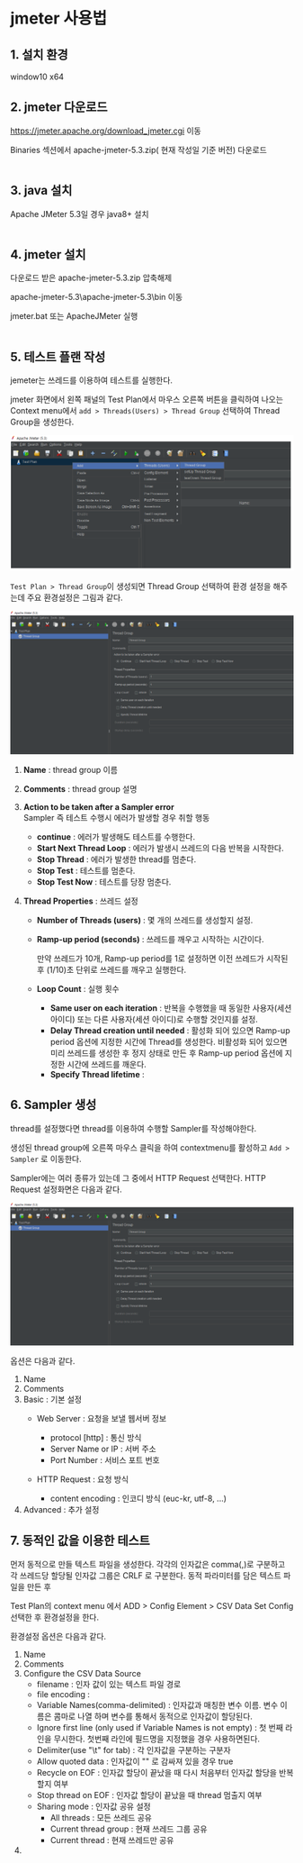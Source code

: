 # jmeter 사용법

## 1. 설치 환경
window10 x64

## 2. jmeter 다운로드
https://jmeter.apache.org/download_jmeter.cgi 이동

Binaries 섹션에서 apache-jmeter-5.3.zip( 현재 작성일 기준 버전) 다운로드
<br/>
<br/>
## 3. java 설치
Apache JMeter 5.3일 경우 java8+ 설치
<br/>
<br/>
## 4. jmeter 설치 
다운로드 받은 apache-jmeter-5.3.zip 압축해제

apache-jmeter-5.3\apache-jmeter-5.3\bin 이동

jmeter.bat 또는 ApacheJMeter 실행
<br/>
<br/>
## 5. 테스트 플랜 작성
jemeter는 쓰레드를 이용하여 테스트를 실행한다. 

jmeter 화면에서 왼쪽 패널의 Test Plan에서
마우스 오른쪽 버튼을 클릭하여 나오는 Context menu에서 
`add > Threads(Users) > Thread Group` 선택하여 Thread Group을 생성한다. 

![jmeter 대체 텍스트](../../assets/images/develop/apach-jmeter-menual-0.PNG)

`Test Plan > Thread Group`이 생성되면 
Thread Group 선택하여 환경 설정을 해주는데 
주요 환경설정은 그림과 같다.

![jmeter 대체 텍스트](../../assets/images/develop/apach-jmeter-menual-1.PNG)

1. __Name__ : thread group 이름 
   
2. __Comments__ : thread group 설명
   
3. __Action to be taken after a Sampler error__  
    Sampler 즉 테스트 수행시 에러가 발생할 경우 취할 행동
    - __continue__ : 에러가 발생해도 테스트를 수행한다.
    - __Start Next Thread Loop__ : 에러가 발생시 쓰레드의 다음 반복을 시작한다. 
    - __Stop Thread__ : 에러가 발생한 thread를 멈춘다. 
    - __Stop Test__ : 테스트를 멈춘다. 
    - __Stop Test Now__ : 테스트를 당장 멈춘다.
  
4. __Thread Properties__ : 쓰레드 설정
   - __Number of Threads (users)__ : 몇 개의 쓰레드를 생성할지 설정.
   - __Ramp-up period (seconds)__ : 쓰레드를 깨우고 시작하는 시간이다. 
  
      만약 쓰레드가 10개, Ramp-up period를  1로 설정하면 이전 쓰레드가 시작된 후 (1/10)초 단위로 쓰레드를 깨우고 실행한다.
   - __Loop Count__ : 실행 횟수
     - __Same user on each iteration__ : 반복을 수행했을 때 동일한 사용자(세션 아이디) 또는 다른 사용자(세션 아이디)로 수행할 것인지를 설정. 
     - __Delay Thread creation until needed__ : 활성화 되어 있으면 Ramp-up period 옵션에 지정한 시간에 Thread를 생성한다. 비활성화 되어 있으면 미리 쓰레드를 생성한 후 정지 상태로 만든 후 Ramp-up period 옵션에 지정한 시간에 쓰레드를 깨운다.
     - __Specify Thread lifetime__ :

## 6. Sampler 생성
thread를 설정했다면 thread를 이용하여 수행할 Sampler를 작성해야한다. 

생성된 thread group에 오른쪽 마우스 클릭을 하여 contextmenu를 활성하고 
`Add > Sampler` 로 이동한다. 

Sampler에는 여러 종류가 있는데 그 중에서 HTTP Request 선택한다. 
HTTP Request 설정화면은 다음과 같다. 

![jmeter 대체 텍스트](../../assets/images/develop/apach-jmeter-menual-1.PNG)

옵션은 다음과 같다. 

1. Name
2. Comments
3. Basic : 기본 설정
   - Web Server : 요청을 보낼 웹서버 정보 
     - protocol [http] : 통신 방식
     - Server Name or IP : 서버 주소 
     - Port Number : 서비스 포트 번호
  
   - HTTP Request : 요청 방식
     - content encoding : 인코디 방식 (euc-kr, utf-8, ...)
4. Advanced : 추가 설정 


## 7. 동적인 값을 이용한 테스트
먼저 동적으로 만들 텍스트 파일을 생성한다. 
각각의 인자값은 comma(,)로 구분하고 
각 쓰레드당 할당될 인자값 그룹은 CRLF 로 구분한다. 
동적 파라미터를 담은 텍스트 파일을 만든 후 

Test Plan의 context menu 에서 ADD > Config Element > CSV Data Set Config 선택한 후 환경설정을 한다. 

환경설정 옵션은 다음과 같다. 
1. Name
2. Comments
3. Configure the CSV Data Source
   - filename : 인자 값이 있는 텍스트 파일 경로
   - file encoding : 
   - Variable Names(comma-delimited) : 인자값과 매칭한 변수 이름. 변수 이름은 콤마로 나열 하며 변수를 통해서 동적으로 인자값이 할당된다.
   - Ignore first line (only used if Variable Names is not empty) : 첫 번째 라인을 무시한다. 첫번째 라인에 필드명을 지정했을 경우 사용하면된다. 
   - Delimiter(use "\t" for tab) : 각 인자값을 구분하는 구분자 
   - Allow quoted data : 인자값이 "" 로 감싸져 있을 경우 true
   - Recycle on EOF : 인자값 할당이 끝났을 때 다시 처음부터 인자값 할당을 반복할지 여부
   - Stop thread on EOF : 인자값 할당이 끝났을 때 thread 멈출지 여부 
   - Sharing mode : 인자값 공유 설정
     - All threads : 모든 쓰레드 공유
     - Current thread group : 현재 쓰레드 그룹 공유
     - Current thread : 현재 쓰레드만 공유
4. 























